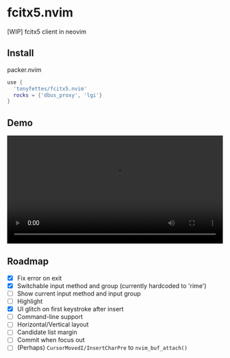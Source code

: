 # fcitx5.nvim

[WIP] fcitx5 client in neovim

## Install

packer.nvim

```lua
use {
  'tonyfettes/fcitx5.nvim'
  rocks = {'dbus_proxy', 'lgi'}
}
```

## Demo

<video src="https://user-images.githubusercontent.com/29998228/143666070-f5daf6e1-9f2f-4fa2-af92-6ee5b582df62.mp4" width="100%"></video>

## Roadmap

- [x] Fix error on exit
- [x] Switchable input method and group (currently hardcoded to 'rime')
- [ ] Show current input method and input group
- [ ] Highlight
- [x] UI glitch on first keystroke after insert
- [ ] Command-line support
- [ ] Horizontal/Vertical layout
- [ ] Candidate list margin
- [ ] Commit when focus out
- [ ] \(Perhaps\) `CursorMovedI/InsertCharPre` to `nvim_buf_attach()`

